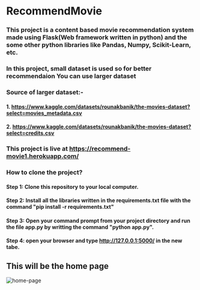 # RecommendMovie
### This project is a content based movie recommendation system made using Flask(Web framework written in python) and the some other python libraries like Pandas, Numpy, Scikit-Learn, etc. 
### In this project, small dataset is used so for better recommendaion You can use larger dataset
### Source of larger dataset:- 
#### 1. https://www.kaggle.com/datasets/rounakbanik/the-movies-dataset?select=movies_metadata.csv
#### 2. https://www.kaggle.com/datasets/rounakbanik/the-movies-dataset?select=credits.csv

### This project is live at https://recommend-movie1.herokuapp.com/

### How to clone the project?
#### Step 1: Clone this repository to your local computer.
#### Step 2: Install all the libraries written in the requirements.txt file with the command "pip install -r requirements.txt"
#### Step 3: Open your command prompt from your project directory and run the file app.py by writting the command "python app.py".
#### Step 4: open your browser and type http://127.0.0.1:5000/ in the new tabe.

## This will be the home page 

![home-page](https://user-images.githubusercontent.com/91136267/170476244-8c0b47a0-2f0f-4deb-a8d3-646f099b3598.png)


